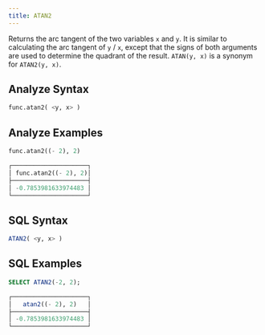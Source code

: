 ```yaml
---
title: ATAN2
---
```


Returns the arc tangent of the two variables `x` and `y`. It is similar to calculating the arc tangent of `y` / `x`, except that the signs of both arguments are used to determine the quadrant of the result. `ATAN(y, x)` is a synonym for `ATAN2(y, x)`.

## Analyze Syntax

```python
func.atan2( <y, x> )
```

## Analyze Examples

```python
func.atan2((- 2), 2)

┌─────────────────────┐
│ func.atan2((- 2), 2)│
├─────────────────────┤
│ -0.7853981633974483 │
└─────────────────────┘
```

## SQL Syntax

```sql
ATAN2( <y, x> )
```

## SQL Examples

```sql
SELECT ATAN2(-2, 2);

┌─────────────────────┐
│   atan2((- 2), 2)   │
├─────────────────────┤
│ -0.7853981633974483 │
└─────────────────────┘
```